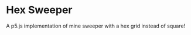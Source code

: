 Hex Sweeper
====================

A p5.js implementation of mine sweeper with a hex grid instead of square!
